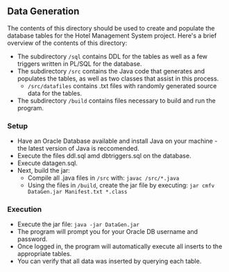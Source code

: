 ## Data Generation

The contents of this directory should be used to create and populate the database tables for the Hotel Management System project.
Here's a brief overview of the contents of this directory:
- The subdirectory `/sql` contains DDL for the tables as well as a few triggers written in PL/SQL for the database.
- The subdirectory `/src` contains the Java code that generates and populates the tables, as well as two classes that assist in this process.
    - `/src/datafiles` contains .txt files with randomly generated source data for the tables.
- The subdirectory `/build` contains files necessary to build and run the program.

### Setup
- Have an Oracle Database available and install Java on your machine - the latest version of Java is reccomended.
- Execute the files ddl.sql amd dbtriggers.sql on the database.
- Execute datagen.sql.
- Next, build the jar:
    - Compile all .java files in `/src` with: `javac /src/*.java`
    - Using the files in `/build`, create the jar file by executing: `jar cmfv DataGen.jar Manifest.txt *.class`


### Execution
- Execute the jar file: `java -jar DataGen.jar`
- The program will prompt you for your Oracle DB username and password.
- Once logged in, the program will automatically execute all inserts to the appropriate tables.
- You can verify that all data was inserted by querying each table.
